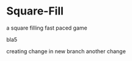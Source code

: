 # Square-Fill
a square filling fast paced game

bla5


creating change in new branch
another change
